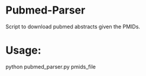 # Pubmed-Parser
Script to download pubmed abstracts given the PMIDs.

# Usage:
python pubmed_parser.py pmids_file

